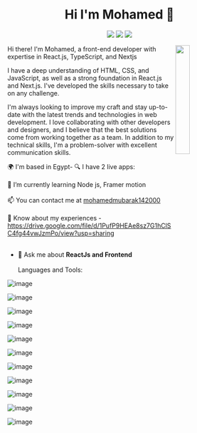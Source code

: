 <h1 align="center">Hi I'm Mohamed 👋</h1>
<p align="center">
    <a href="https://twitter.com/mohamedmubrk_14"><img src="https://img.shields.io/badge/twitter-%231FA1F1?style=flat&logo=twitter&logoColor=white"/></a>
    <a href="https://www.linkedin.com/in/mohamed-mubarak-142317215/"><img src="https://img.shields.io/badge/linkedin-%230177B5?style=flat&logo=linkedin&logoColor=white"/></a>
    <a href="https://www.instagram.com/mohamedmubarak1_4_2000/"><img src="https://img.shields.io/badge/instagram-%23E4415F?style=flat&logo=instagram&logoColor=white"/></a>
  </p>
  
  <img src="https://github.com/mohamedabusrea/mohamedabusrea/blob/master/profile-img.png" align="right" width="25%"/>

Hi there! I'm Mohamed, a front-end developer with expertise in React.js, TypeScript, and Nextjs

I have a deep understanding of HTML, CSS, and JavaScript, as well as a strong foundation in React.js and Next.js. I've developed the skills necessary to take on any challenge.

I'm always looking to improve my craft and stay up-to-date with the latest trends and technologies in web development. I love collaborating with other developers and designers, and I believe that the best solutions come from working together as a team. In addition to my technical skills, I'm a problem-solver with excellent communication skills.

🌍 I'm based in Egypt- 🔍 I have 2 live apps: <br /><br />
🌱 I’m currently learning Node js, Framer motion<br /><br />
📫 You can contact me at <a href="https://mail.google.com/mail/u/0/?tab=rm&ogbl#inbox">mohamedmubarak142000</a><br /><br />
📄 Know about my experiences - https://drive.google.com/file/d/1PufP9HEAe8sz7G1hClSC4fg44vwJzmPo/view?usp=sharing<br /><br />
- 💬 Ask me about **ReactJs and Frontend** <br /><br />
Languages and Tools:

<div className:"flex gap-2">
    
![image](https://github.com/Mohamed-Mubarak-142000/Mohamed-Mubarak-142000/assets/156623820/0baa77a4-6614-467e-aa0c-bff297e378a6)

![image](https://github.com/Mohamed-Mubarak-142000/Mohamed-Mubarak-142000/assets/156623820/ef753f76-1ad0-4312-873d-971a9d8180ab)

![image](https://github.com/Mohamed-Mubarak-142000/Mohamed-Mubarak-142000/assets/156623820/e5069585-ea1f-4a3e-a2c6-c39d61740f72)

![image](https://github.com/Mohamed-Mubarak-142000/Mohamed-Mubarak-142000/assets/156623820/cafe8f9c-64b3-4867-bef6-1a66de3ecd19)

![image](https://github.com/Mohamed-Mubarak-142000/Mohamed-Mubarak-142000/assets/156623820/9717dc3a-76ee-47d8-a58b-7432a0be26e3)

![image](https://github.com/Mohamed-Mubarak-142000/Mohamed-Mubarak-142000/assets/156623820/fc913f5f-caa7-44ef-9e4c-1a3ba8bcc5b3)

![image](https://github.com/Mohamed-Mubarak-142000/Mohamed-Mubarak-142000/assets/156623820/143c71db-21a3-4493-a02b-655600b9aa58)

![image](https://github.com/Mohamed-Mubarak-142000/Mohamed-Mubarak-142000/assets/156623820/458607ce-d0e2-4de1-8a60-0c4436bef240)

![image](https://github.com/Mohamed-Mubarak-142000/Mohamed-Mubarak-142000/assets/156623820/9733e737-b8d4-47af-8442-4c6104d9508a)

![image](https://github.com/Mohamed-Mubarak-142000/Mohamed-Mubarak-142000/assets/156623820/e8732253-18b5-43cf-bae8-4244c76c65b5)

![image](https://github.com/Mohamed-Mubarak-142000/Mohamed-Mubarak-142000/assets/156623820/0d6fb4fd-6e71-4c21-adbb-2b7b42891534)
</div>

